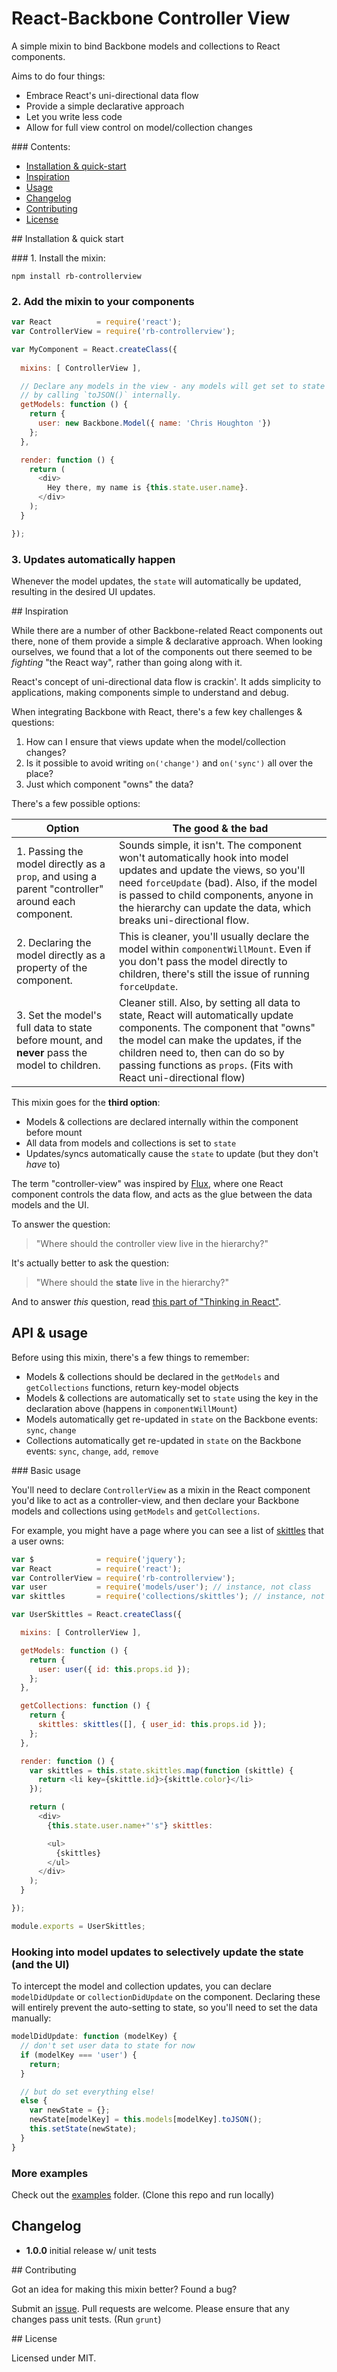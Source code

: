 # React-Backbone Controller View

A simple mixin to bind Backbone models and collections to React components. 

Aims to do four things:

* Embrace React's uni-directional data flow
* Provide a simple declarative approach
* Let you write less code
* Allow for full view control on model/collection changes

### Contents:

* [Installation & quick-start](#installation--quick-start)
* [Inspiration](#inspiration)
* [Usage](#api--usage)
* [Changelog](#changelog)
* [Contributing](#contributing)
* [License](#license)


## Installation & quick start

### 1. Install the mixin:

```
npm install rb-controllerview
```

### 2. Add the mixin to your components

```js
var React          = require('react');
var ControllerView = require('rb-controllerview');

var MyComponent = React.createClass({
  
  mixins: [ ControllerView ],

  // Declare any models in the view - any models will get set to state
  // by calling `toJSON()` internally.
  getModels: function () {
    return {
      user: new Backbone.Model({ name: 'Chris Houghton '})
    };
  },

  render: function () {
    return (
      <div>
        Hey there, my name is {this.state.user.name}.
      </div>
    );
  }

});
```

### 3. Updates automatically happen

Whenever the model updates, the `state` will automatically be updated, resulting
in the desired UI updates.





## Inspiration 

While there are a number of other Backbone-related React components out there, none of them provide 
a simple & declarative approach. When looking ourselves, we found that a lot of the components out there 
seemed to be _fighting_ "the React way", rather than going along with it.

React's concept of uni-directional data flow is crackin'. It adds simplicity to applications, 
making components simple to understand and debug.

When integrating Backbone with React, there's a few key challenges & questions:

1. How can I ensure that views update when the model/collection changes?
2. Is it possible to avoid writing `on('change')` and `on('sync')` all over the place?
3. Just which component "owns" the data?


There's a few possible options:

|                                               Option                                              |                                                                                                                               The good & the bad                                                                                                                               |
| ------------------------------------------------------------------------------------------------- | ------------------------------------------------------------------------------------------------------------------------------------------------------------------------------------------------------------------------------------------------------------------------------ |
| 1. Passing the model directly as a `prop`, and using a parent "controller" around each component. | Sounds simple, it isn't. The component won't automatically hook into model updates and update the views, so you'll need `forceUpdate` (bad). Also, if the model is passed to child components, anyone in the hierarchy can update the data, which breaks uni-directional flow. |
| 2. Declaring the model directly as a property of the component.                                   | This is cleaner, you'll usually declare the model within `componentWillMount`. Even if you don't pass the model directly to children, there's still the issue of running `forceUpdate`.                                                                                         |
| 3. Set the model's full data to state before mount, and __never__ pass the model to children.     | Cleaner still. Also, by setting all data to state, React will automatically update components. The component that "owns" the model can make the updates, if the children need to, then can do so by passing functions as `props`. (Fits with React uni-directional flow)       |

This mixin goes for the __third option__:

* Models & collections are declared internally within the component before mount
* All data from models and collections is set to `state`
* Updates/syncs automatically cause the `state` to update (but they don't _have_ to)

The term "controller-view" was inspired by [Flux](https://facebook.github.io/flux/docs/overview.html), where one React component
controls the data flow, and acts as the glue between the data models and the UI.

To answer the question:

> "Where should the controller view live in the hierarchy?" 

It's actually better to ask the question:

> "Where should the __state__ live in the hierarchy?"

And to answer _this_ question, read [this part of "Thinking in React"](https://facebook.github.io/react/docs/thinking-in-react.html#step-4-identify-where-your-state-should-live).


## API & usage

Before using this mixin, there's a few things to remember:

* Models & collections should be declared in the `getModels` and `getCollections` functions, return key-model objects
* Models & collections are automatically set to `state` using the key in the declaration above (happens in `componentWillMount`)
* Models automatically get re-updated in `state` on the Backbone events: `sync`, `change`
* Collections automatically get re-updated in `state` on the Backbone events: `sync`, `change`, `add`, `remove`


### Basic usage

You'll need to declare `ControllerView` as a mixin in the React component you'd like to act as a 
controller-view, and then declare your Backbone models and collections using `getModels` and `getCollections`.

For example, you might have a page where you can see a list of [skittles](https://www.google.co.uk/search?q=skittles&es_sm=119&source=lnms&tbm=isch&sa=X&ved=0CAcQ_AUoAWoVChMI-PDx0_T7yAIVhG4UCh1iawus&biw=1280&bih=701) that a user owns:

```js
var $              = require('jquery');
var React          = require('react');
var ControllerView = require('rb-controllerview');
var user           = require('models/user'); // instance, not class
var skittles       = require('collections/skittles'); // instance, not class

var UserSkittles = React.createClass({  

  mixins: [ ControllerView ],

  getModels: function () {
    return {
      user: user({ id: this.props.id });
    };
  },

  getCollections: function () {
    return {
      skittles: skittles([], { user_id: this.props.id });
    };
  },

  render: function () {
    var skittles = this.state.skittles.map(function (skittle) {
      return <li key={skittle.id}>{skittle.color}</li>
    });

    return (
      <div>
        {this.state.user.name+"'s"} skittles:

        <ul>
          {skittles}
        </ul>
      </div>
    );
  }

});

module.exports = UserSkittles;
```

### Hooking into model updates to selectively update the state (and the UI)

To intercept the model and collection updates, you can declare `modelDidUpdate` or `collectionDidUpdate`
on the component. Declaring these will entirely prevent the auto-setting to state, so you'll need 
to set the data manually:

```js
modelDidUpdate: function (modelKey) {
  // don't set user data to state for now
  if (modelKey === 'user') {
    return;
  }

  // but do set everything else!
  else {
    var newState = {};
    newState[modelKey] = this.models[modelKey].toJSON();
    this.setState(newState);
  }
}
```

### More examples

Check out the [examples](./examples) folder. (Clone this repo and run locally)


## Changelog

* __1.0.0__ initial release w/ unit tests


## Contributing

Got an idea for making this mixin better? Found a bug? 

Submit an [issue](./issues). Pull requests are welcome. Please ensure that any changes
pass unit tests. (Run `grunt`)


## License

Licensed under MIT.
